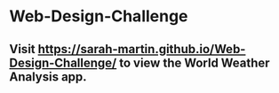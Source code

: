 # Web-Design-Challenge

## Visit https://sarah-martin.github.io/Web-Design-Challenge/ to view the World Weather Analysis app.
